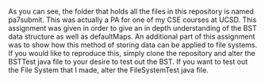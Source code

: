 As you can see, the folder that holds all the files in this repository is named pa7submit. This was actually a PA for one of my CSE courses at UCSD.
This assignment was given in order to give an in depth understanding of the BST data structure as well as defaultMaps.
An additional part of this assignment was to show how this method of storing data can be applied to file systems.
If you would like to reproduce this, simply clone the repository and alter the BSTTest java file to your desire to test out the BST.
If you want to test out the File System that I made, alter the FileSystemTest java file.
